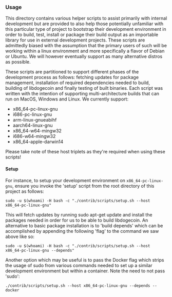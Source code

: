 ### Usage

This directory contains various helper scripts to assist primarily with internal development but are provided to also help those potentially unfamiliar with this particular type of project to bootstrap their development environment in order to build, test, install or package their build output as an importable library for use in external development projects. These scripts are admittedly biased with the assumption that the primary users of such will be working within a linux environment and more specifically a flavor of Debian or Ubuntu. We will however eventually support as many alternative distros as possible.

These scripts are partitioned to support different phases of the development process as follows: fetching updates for package management, installation of required dependencies needed to build, building of libdogecoin and finally testing of built binaries. Each script was written with the intention of supporting multi-architecture builds that can run on MacOS, Windows and Linux. We currently support:

 - x86_64-pc-linux-gnu
 - i686-pc-linux-gnu
 - arm-linux-gnueabihf
 - aarch64-linux-gnu
 - x86_64-w64-mingw32
 - i686-w64-mingw32
 - x86_64-apple-darwin14

Please take note of these host triplets as they're required when using these scripts!

#### Setup
For instance, to setup your development environment on `x86_64-pc-linux-gnu`, ensure you invoke the 'setup' script from the root directory of this project as follows:

```
sudo -u $(whoami) -H bash -c "./contrib/scripts/setup.sh --host x86_64-pc-linux-gnu"
```

This will fetch updates by running sudo apt-get update and install the packages needed in order for us to be able to build libdogecoin. An alternative to basic package installation is to 'build depends' which can be accomplished by appending the following 'flag' to the command we saw above like so:

```
sudo -u $(whoami) -H bash -c "./contrib/scripts/setup.sh --host x86_64-pc-linux-gnu --depends"
```

Another option which may be useful is to pass the Docker flag which strips the usage of sudo from various commands needed to set up a similar development environment but within a container. Note the need to not pass 'sudo':

```
./contrib/scripts/setup.sh --host x86_64-pc-linux-gnu --depends --docker
```